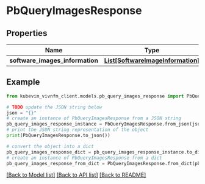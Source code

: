 # PbQueryImagesResponse


## Properties

Name | Type | Description | Notes
------------ | ------------- | ------------- | -------------
**software_images_information** | [**List[SoftwareImageInformation]**](SoftwareImageInformation.md) |  | 

## Example

```python
from kubevim_vivnfm_client.models.pb_query_images_response import PbQueryImagesResponse

# TODO update the JSON string below
json = "{}"
# create an instance of PbQueryImagesResponse from a JSON string
pb_query_images_response_instance = PbQueryImagesResponse.from_json(json)
# print the JSON string representation of the object
print(PbQueryImagesResponse.to_json())

# convert the object into a dict
pb_query_images_response_dict = pb_query_images_response_instance.to_dict()
# create an instance of PbQueryImagesResponse from a dict
pb_query_images_response_from_dict = PbQueryImagesResponse.from_dict(pb_query_images_response_dict)
```
[[Back to Model list]](../README.md#documentation-for-models) [[Back to API list]](../README.md#documentation-for-api-endpoints) [[Back to README]](../README.md)


